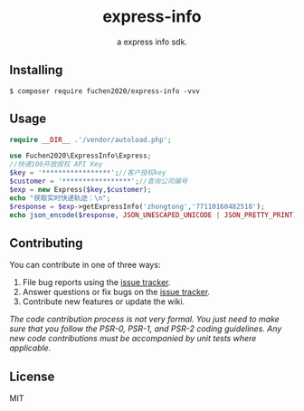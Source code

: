 <h1 align="center"> express-info </h1>

<p align="center"> a express info sdk.</p>


## Installing

```shell
$ composer require fuchen2020/express-info -vvv
```

## Usage
```php
require __DIR__ .'/vendor/autoload.php';

use Fuchen2020\ExpressInfo\Express;
//快递100开放授权 API Key
$key = '*****************';//客户授权key
$customer = '*****************';//查询公司编号
$exp = new Express($key,$customer);
echo "获取实时快递轨迹：\n";
$response = $exp->getExpressInfo('zhongtong','77110160482518');
echo json_encode($response, JSON_UNESCAPED_UNICODE | JSON_PRETTY_PRINT);
```

## Contributing

You can contribute in one of three ways:

1. File bug reports using the [issue tracker](https://github.com/fuchen2020/express-info/issues).
2. Answer questions or fix bugs on the [issue tracker](https://github.com/fuchen2020/express-info/issues).
3. Contribute new features or update the wiki.

_The code contribution process is not very formal. You just need to make sure that you follow the PSR-0, PSR-1, and PSR-2 coding guidelines. Any new code contributions must be accompanied by unit tests where applicable._

## License

MIT
